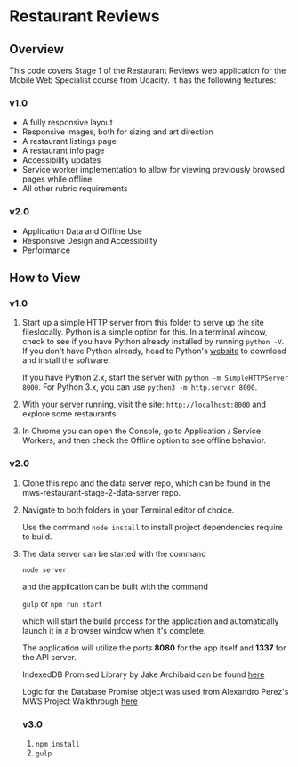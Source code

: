 # Restaurant Reviews

## Overview

This code covers Stage 1 of the Restaurant Reviews web application for the Mobile Web Specialist course from Udacity. It has the following features:

### v1.0

* A fully responsive layout
* Responsive images, both for sizing and art direction
* A restaurant listings page
* A restaurant info page
* Accessibility updates
* Service worker implementation to allow for viewing previously browsed pages while offline
* All other rubric requirements

### v2.0
* Application Data and Offline Use
* Responsive Design and Accessibility
* Performance

## How to View

### v1.0

1. Start up a simple HTTP server from this folder to serve up the site fileslocally. Python is a simple option for this. In a terminal window, check to see if you have Python already installed by running `python -V`. If you don't have Python already, head to Python's [website](https://www.python.org/) to download and install the software.

    If you have Python 2.x, start the server with `python -m SimpleHTTPServer 8000`. For Python 3.x, you can use `python3 -m http.server 8000`.

2. With your server running, visit the site: `http://localhost:8000` and explore some restaurants.

3. In Chrome you can open the Console, go to Application / Service Workers, and then check the Offline option to see offline behavior.

### v2.0

1. Clone this repo and the data server repo, which can be found in the mws-restaurant-stage-2-data-server repo.

2. Navigate to both folders in your Terminal editor of choice. 

   Use the command `node install` to install project dependencies require to build.

3. The data server can be started with the command 
    
    ```node server```
   
   and the application can be built with the command
   
   ```gulp``` or ```npm run start```
   
   which will start the build process for the application and automatically launch it in a browser window when it's complete.
   
   The application will utilize the ports __8080__ for the app itself and __1337__ for the API server.
   
   IndexedDB Promised Library by Jake Archibald can be found [here](https://github.com/jakearchibald/idb)
   
   Logic for the Database Promise object was used from Alexandro Perez's MWS Project Walkthrough [here](https://alexandroperez.github.io/mws-walkthrough/)

   ### v3.0

   1. `npm install`
   2. `gulp`